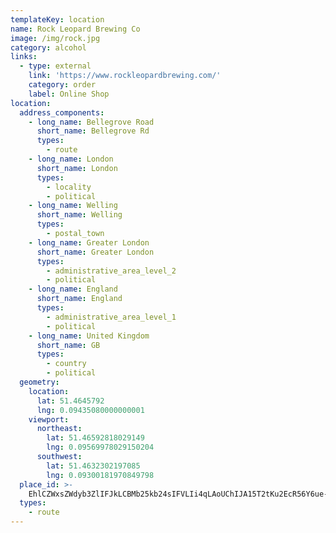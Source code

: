 ```yaml
---
templateKey: location
name: Rock Leopard Brewing Co
image: /img/rock.jpg
category: alcohol
links:
  - type: external
    link: 'https://www.rockleopardbrewing.com/'
    category: order
    label: Online Shop
location:
  address_components:
    - long_name: Bellegrove Road
      short_name: Bellegrove Rd
      types:
        - route
    - long_name: London
      short_name: London
      types:
        - locality
        - political
    - long_name: Welling
      short_name: Welling
      types:
        - postal_town
    - long_name: Greater London
      short_name: Greater London
      types:
        - administrative_area_level_2
        - political
    - long_name: England
      short_name: England
      types:
        - administrative_area_level_1
        - political
    - long_name: United Kingdom
      short_name: GB
      types:
        - country
        - political
  geometry:
    location:
      lat: 51.4645792
      lng: 0.09435080000000001
    viewport:
      northeast:
        lat: 51.46592818029149
        lng: 0.09569978029150204
      southwest:
        lat: 51.4632302197085
        lng: 0.09300181970849798
  place_id: >-
    EhlCZWxsZWdyb3ZlIFJkLCBMb25kb24sIFVLIi4qLAoUChIJA15T2tKu2EcR56Y6ue-eYM0SFAoSCXXeIa8LoNhHEZkq1d1aOpZS
  types:
    - route
---
```

